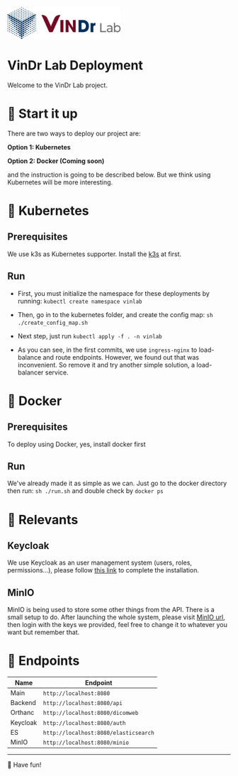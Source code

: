 <img src="./images/LogoVinDrLab.png" width="256"/>

# VinDr Lab Deployment

Welcome to the VinDr Lab project.

# :rocket: Start it up

There are two ways to deploy our project are:

**Option 1: Kubernetes**

**Option 2: Docker (Coming soon)**

and the instruction is going to be described below. But we think using Kubernetes will be more interesting.

# :ship: Kubernetes

## Prerequisites

We use k3s as Kubernetes supporter. Install the <a href="https://k3s.io/">k3s</a> at first.

## Run

- First, you must initialize the namespace for these deployments by running: `kubectl create namespace vinlab`

- Then, go in to the kubernetes folder, and create the config map: `sh ./create_config_map.sh`

- Next step, just run `kubectl apply -f . -n vinlab`

- As you can see, in the first commits, we use `ingress-nginx` to load-balance and route endpoints. However, we found out that was inconvenient. So remove it and try another simple solution, a load-balancer service.

# :whale2: Docker

## Prerequisites

To deploy using Docker, yes, install docker first

## Run

We've already made it as simple as we can. Just go to the docker directory then run: `sh ./run.sh` and double check by `docker ps`

# :paperclip: Relevants

## Keycloak

We use Keycloak as an user management system (users, roles, permissions...), please follow [this link](KEYCLOAK.md) to complete the installation.

## MinIO

MinIO is being used to store some other things from the API. There is a small setup to do. After launching the whole system, please visit [MinIO url](http://localhost:8080/minio), then login with the keys we provided, feel free to change it to whatever you want but remember that.

# :link: Endpoints

| Name     | Endpoint                              |
| -------- | ------------------------------------- |
| Main     | `http://localhost:8080`               |
| Backend  | `http://localhost:8080/api`           |
| Orthanc  | `http://localhost:8080/dicomweb`      |
| Keycloak | `http://localhost:8080/auth`          |
| ES       | `http://localhost:8080/elasticsearch` |
| MinIO    | `http://localhost:8080/minio`         |

---

:cookie: Have fun!

